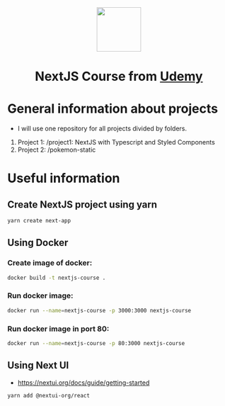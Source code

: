 <div align="center"> 
  <img height="100px" src="https://upload.wikimedia.org/wikipedia/commons/8/8e/Nextjs-logo.svg" />
  
  <h1>NextJS Course from <a target="_blank" href="#">Udemy</a></h1>
</div>

# General information about projects
- I will use one repository for all projects divided by folders.

1. Project 1: /project1: NextJS with Typescript and Styled Components
2. Project 2: /pokemon-static

# Useful information

## Create NextJS project using yarn
```bash
yarn create next-app
```

## Using Docker

### Create image of docker:
```bash
docker build -t nextjs-course .
```

### Run docker image:
```bash
docker run --name=nextjs-course -p 3000:3000 nextjs-course
```

### Run docker image in port 80:
```bash
docker run --name=nextjs-course -p 80:3000 nextjs-course
```

## Using Next UI
- https://nextui.org/docs/guide/getting-started
```bash
yarn add @nextui-org/react
```
